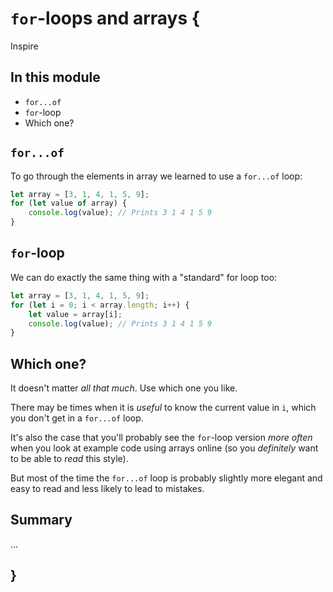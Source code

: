 # `for`-loops and arrays {
    
Inspire

## In this module

- `for...of`
- `for`-loop
- Which one?

## `for...of`

To go through the elements in array we learned to use a `for...of` loop:

```javascript
let array = [3, 1, 4, 1, 5, 9];
for (let value of array) {
    console.log(value); // Prints 3 1 4 1 5 9
}
```

## `for`-loop

We can do exactly the same thing with a "standard" for loop too:

```javascript
let array = [3, 1, 4, 1, 5, 9];
for (let i = 0; i < array.length; i++) {
    let value = array[i];
    console.log(value); // Prints 3 1 4 1 5 9
}
```

## Which one?

It doesn't matter *all that much*. Use which one you like.

There may be times when it is *useful* to know the current value in `i`, which you don't get in a `for...of` loop.

It's also the case that you'll probably see the `for`-loop version *more often* when you look at example code using arrays online (so you *definitely* want to be able to *read* this style).

But most of the time the `for...of` loop is probably slightly more elegant and easy to read and less likely to lead to mistakes.
    
## Summary

...
    
## }